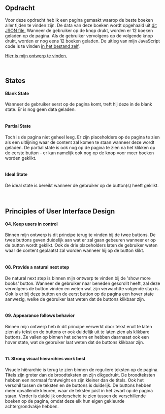 ## Opdracht
Voor deze opdracht heb ik een pagina gemaakt waarop de beste boeken aller tijden te vinden zijn. De data van deze boeken wordt opgehaald uit <a href='https://raw.githubusercontent.com/benoitvallon/100-best-books/master/books.json'/>dit JSON file.</a> Wanneer de gebruiker op de knop drukt, worden er 12 boeken geladen op de pagina. Als de gebruiker vervolgens op de volgende knop drukt, worden er nog eens 12 boeken geladen. De uitleg van mijn JavaScript code is te vinden <a href='https://github.com/lisaoude/frontend-voor-designers-1920/blob/master/opdracht3/js/script.js'/>in het bestand zelf</a>.

<a href='https://lisaoude.github.io/frontend-voor-designers-1920/opdracht3'/> Hier is mijn ontwerp te vinden. </a>


<br>

## States
<h4> Blank State </h4>
Wanneer de gebruiker eerst op de pagina komt, treft hij deze in de blank state. Er is nog geen data geladen.

<br>
<br>

<h4> Partial State </h4>
Toch is de pagina niet geheel leeg. Er zijn placeholders op de pagina te zien als een uitlijning waar de content zal komen te staan wanneer deze wordt geladen. De partial state is ook nog op de pagina te zien na het klikken op de eerste button - er kan namelijk ook nog op de knop voor meer boeken worden geklikt.

<br>
<br>

<h4> Ideal State </h4>
De ideal state is bereikt wanneer de gebruiker op de button(s) heeft geklikt. 

<br>
<br>
<br>

## Principles of User Interface Design
<h4> 04. Keep users in control </h4> 
Binnen mijn ontwerp is dit principe terug te vinden bij de twee buttons. De twee buttons geven duidelijk aan wat er zal gaan gebeuren wanneer er op de button wordt geklikt. Ook de drie placeholders laten de gebruiker weten waar de content geplaatst zal worden wanneer hij op de button klikt.

<br>
<br>

<h4> 08. Provide a natural next step </h4> 
De natural next step is binnen mijn ontwerp te vinden bij de 'show more books' button. Wanneer de gebruiker naar beneden gescrollt heeft, zal deze vervolgens de button vinden en weten wat zijn verwachtte volgende stap is. Ook is er bij deze button en de eerst button op de pagina een hover state aanwezig, welke de gebruiker laat weten dat de buttons klikbaar zijn.

<br>
<br>

<h4> 09. Appearance follows behavior </h4> 
Binnen mijn ontwerp heb ik dit principe verwerkt door tekst eruit te laten zien als tekst en de buttons er ook duidelijk uit te laten zien als klikbare buttons. Ze vallen op binnen het scherm en hebben daarnaast ook een hover state, wat de gebruiker laat weten dat de buttons klikbaar zijn.

<br>
<br>

<h4> 11. Strong visual hierarchies work best </h4> 
Visuele hiërarchie is terug te zien binnen de reguliere teksten op de pagina. Titels zijn groter dan de broodteksten en zijn dikgedrukt. De broodteksten hebben een normaal fontweight en zijn kleiner dan de titels. Ook het verschil tussen de teksten en de buttons is duidelijk. De buttons hebben meer opvallende kleuren, waar de teksten juist in het zwart op de pagina staan. Verder is duidelijk onderscheid te zien tussen de verschillende boeken op de pagina, omdat deze elk hun eigen gekleurde achtergrondvakje hebben.
